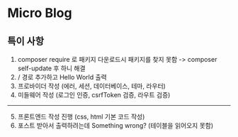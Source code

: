 # Micro Blog

## 특이 사항

1. composer require 로 패키지 다운로드시 패키지를 찾지 못함 -> composer self-update 후 하니 해결
2. / 경로 추가하고 Hello World 출력
3. 프로바이더 작성 (에러, 세션, 데이터베이스, 테마, 라우터)
4. 미들웨어 작성 (로그인 인증, csrfToken 검증, 라우트 검증)
---
5. 프론트엔드 작성 진행 (css, html 기본 코드 작성)
6. 포스트 받아서 출력하려는데 Something wrong? (테이블을 읽어오지 못함)
